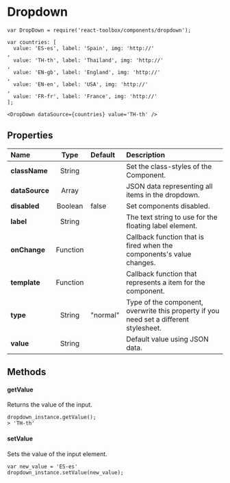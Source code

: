 # Dropdown


```
var DropDown = require('react-toolbox/components/dropdown');

var countries: [
  value: 'ES-es', label: 'Spain', img: 'http://'
,
  value: 'TH-th', label: 'Thailand', img: 'http://'
,
  value: 'EN-gb', label: 'England', img: 'http://'
,
  value: 'EN-en', label: 'USA', img: 'http://'
,
  value: 'FR-fr', label: 'France', img: 'http://'
];

<DropDown dataSource={countries} value='TH-th' />
```

## Properties

| Name              | Type          | Default         | Description |
|:-                 |:-:            | :-              |:-|
| **className**     | String        |                 | Set the class-styles of the Component.
| **dataSource**    | Array         |                 | JSON data representing all items in the dropdown.
| **disabled**      | Boolean       | false           | Set components disabled.
| **label**         | String        |                 | The text string to use for the floating label element.
| **onChange**      | Function      |                 | Callback function that is fired when the components's value changes.
| **template**      | Function      |                 | Callback function that represents a item for the component.
| **type**          | String        | "normal"        | Type of the component, overwrite this property if you need set a different stylesheet.
| **value**         | String        |                 | Default value using JSON data.

## Methods

#### getValue
Returns the value of the input.

```
dropdown_instance.getValue();
> 'TH-th'
```

#### setValue
Sets the value of the input element.

```
var new_value = 'ES-es'
dropdown_instance.setValue(new_value);
```
